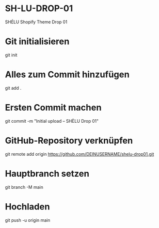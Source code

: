 # SH-LU-DROP-01
SHÉLU Shopify Theme Drop 01
# Git initialisieren
git init

# Alles zum Commit hinzufügen
git add .

# Ersten Commit machen
git commit -m "Initial upload – SHÈLU Drop 01"

# GitHub-Repository verknüpfen
git remote add origin https://github.com/DEINUSERNAME/shelu-drop01.git

# Hauptbranch setzen
git branch -M main

# Hochladen
git push -u origin main

